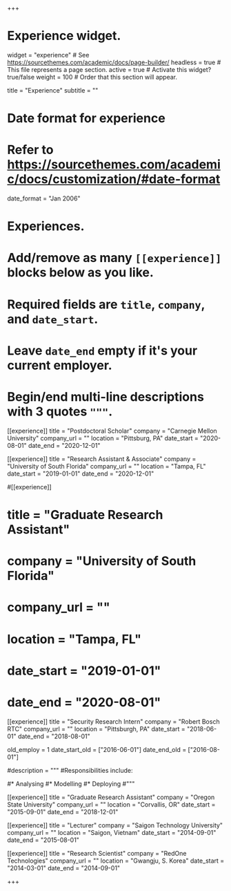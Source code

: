 +++
# Experience widget.
widget = "experience"  # See https://sourcethemes.com/academic/docs/page-builder/
headless = true  # This file represents a page section.
active = true  # Activate this widget? true/false
weight = 100  # Order that this section will appear.

title = "Experience"
subtitle = ""

# Date format for experience
#   Refer to https://sourcethemes.com/academic/docs/customization/#date-format
date_format = "Jan 2006"

# Experiences.
#   Add/remove as many `[[experience]]` blocks below as you like.
#   Required fields are `title`, `company`, and `date_start`.
#   Leave `date_end` empty if it's your current employer.
#   Begin/end multi-line descriptions with 3 quotes `"""`.

[[experience]]
  title = "Postdoctoral Scholar"
  company = "Carnegie Mellon University"
  company_url = ""
  location = "Pittsburg, PA"
  date_start = "2020-08-01"
  date_end = "2020-12-01"

[[experience]]
  title = "Research Assistant & Associate"
  company = "University of South Florida"
  company_url = ""
  location = "Tampa, FL"
  date_start = "2019-01-01"
  date_end = "2020-12-01"


#[[experience]]
#  title = "Graduate Research Assistant"
#  company = "University of South Florida"
#  company_url = ""
#  location = "Tampa, FL"
#  date_start = "2019-01-01"
#  date_end = "2020-08-01"


[[experience]]
  title = "Security Research Intern"
  company = "Robert Bosch RTC"
  company_url = ""
  location = "Pittsburgh, PA"
  date_start = "2018-06-01"
  date_end = "2018-08-01"

  old_employ = 1
  date_start_old = ["2016-06-01"]
  date_end_old = ["2016-08-01"]
  
  #description = """
  #Responsibilities include:
  
  #* Analysing
  #* Modelling
  #* Deploying
  #"""

[[experience]]
  title = "Graduate Research Assistant"
  company = "Oregon State University"
  company_url = ""
  location = "Corvallis, OR"
  date_start = "2015-09-01"
  date_end = "2018-12-01"


[[experience]]
  title = "Lecturer"
  company = "Saigon Technology University"
  company_url = ""
  location = "Saigon, Vietnam"
  date_start = "2014-09-01"
  date_end = "2015-08-01"

[[experience]]
  title = "Research Scientist"
  company = "RedOne Technologies"
  company_url = ""
  location = "Gwangju, S. Korea"
  date_start = "2014-03-01"
  date_end = "2014-09-01"

+++
